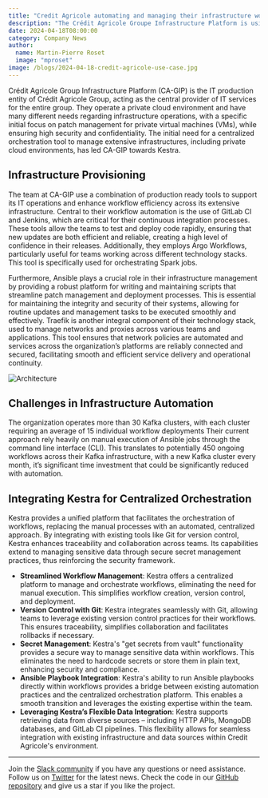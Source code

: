 ```yaml
---
title: "Credit Agricole automating and managing their infrastructure workflows with Kestra"
description: "The Crédit Agricole Groupe Infrastructure Platform is using Kestra to automate their infrastructure automation"
date: 2024-04-18T08:00:00
category: Company News
author:
  name: Martin-Pierre Roset
  image: "mproset"
image: /blogs/2024-04-18-credit-agricole-use-case.jpg
---
```


Crédit Agricole Group Infrastructure Platform (CA-GIP) is the IT production entity of Crédit Agricole Group, acting as the central provider of IT services for the entire group.  They operate a private cloud environment and have many different needs regarding infrastructure operations, with a specific initial focus on patch management for private virtual machines (VMs), while ensuring high security and confidentiality. The initial need for a centralized orchestration tool to manage extensive infrastructures, including private cloud environments, has led CA-GIP towards Kestra. 

## Infrastructure Provisioning

The team at CA-GIP use a combination of production ready tools to support its IT operations and enhance workflow efficiency across its extensive infrastructure. Central to their workflow automation is the use of GitLab CI and Jenkins, which are critical for their continuous integration processes. These tools allow the teams to test and deploy code rapidly, ensuring that new updates are both efficient and reliable, creating a high level of confidence in their releases. Additionally, they employs Argo Workflows, particularly useful for teams working across different technology stacks. This tool is specifically used for orchestrating Spark jobs.

Furthermore, Ansible plays a crucial role in their infrastructure management by providing a robust platform for writing and maintaining scripts that streamline patch management and deployment processes. This is essential for maintaining the integrity and security of their systems, allowing for routine updates and management tasks to be executed smoothly and effectively. Traefik is another integral component of their technology stack, used to manage networks and proxies across various teams and applications. This tool ensures that network policies are automated and services across the organization’s platforms are reliably connected and secured, facilitating smooth and efficient service delivery and operational continuity. 

![Architecture](/blogs/2024-04-18-credit-agricole-use-case/architecture.png)

## Challenges in Infrastructure Automation

The organization operates more than 30 Kafka clusters, with each cluster requiring an average of 15 individual workflow deployments Their current approach rely heavily on manual execution of Ansible jobs through the command line interface (CLI). This translates to potentially 450 ongoing workflows across their Kafka infrastructure, with a new Kafka cluster every month, it’s significant time investment that could be significantly reduced with automation.

## Integrating Kestra for Centralized Orchestration

Kestra provides a unified platform that facilitates the orchestration of workflows, replacing the manual processes with an automated, centralized approach. By integrating with existing tools like Git for version control, Kestra enhances traceability and collaboration across teams. Its capabilities extend to managing sensitive data through secure secret management practices, thus reinforcing the security framework. 

- **Streamlined Workflow Management**: Kestra offers a centralized platform to manage and orchestrate workflows, eliminating the need for manual execution. This simplifies workflow creation, version control, and deployment.
- **Version Control with Git**: Kestra integrates seamlessly with Git, allowing teams to leverage existing version control practices for their workflows. This ensures traceability, simplifies collaboration and facilitates rollbacks if necessary.
- **Secret Management**: Kestra's "get secrets from vault" functionality provides a secure way to manage sensitive data within workflows. This eliminates the need to hardcode secrets or store them in plain text, enhancing security and compliance.
- **Ansible Playbook Integration**: Kestra's ability to run Ansible playbooks directly within workflows provides a bridge between existing automation practices and the centralized orchestration platform. This enables a smooth transition and leverages the existing expertise within the team.
- **Leveraging Kestra’s Flexible Data Integration**: Kestra supports retrieving data from diverse sources – including HTTP APIs, MongoDB databases, and GitLab CI pipelines. This flexibility allows for seamless integration with existing infrastructure and data sources within Credit Agricole's environment.






--- 

Join the [Slack community](https://kestra.io/slack) if you have any questions or need assistance. Follow us on [Twitter](https://twitter.com/kestra_io) for the latest news. Check the code in our [GitHub repository](https://github.com/kestra-io/kestra) and give us a star if you like the project.